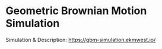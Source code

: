 # Geometric Brownian Motion Simulation

Simulation & Description: https://gbm-simulation.ekmwest.io/